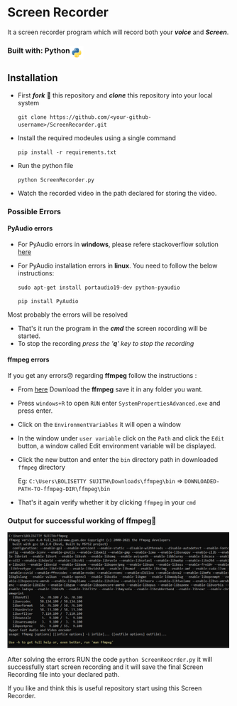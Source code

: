 # **Screen Recorder**

It a screen recorder program which will record both your ***voice*** and ***Screen***.

### Built with: Python<img src="https://raw.githubusercontent.com/github/explore/80688e429a7d4ef2fca1e82350fe8e3517d3494d/topics/python/python.png" alt="Python" height="30" style="vertical-align:top">

## **Installation**
- First ***fork*** 🍴 this repository and ***clone*** this repository into your local system

    ```git clone https://github.com/<your-github-username>/ScreenRecorder.git```
- Install the required modeules using a single command

    ```pip install -r requirements.txt```
- Run the python file

    ```python ScreenRecorder.py```
- Watch the recorded video in the path declared for storing the video. 
### **Possible Errors**
#### PyAudio errors
- For PyAudio errors in **windows**, please refere stackoverflow solution [here](https://stackoverflow.com/questions/52283840/i-cant-install-pyaudio-on-windows-how-to-solve-error-microsoft-visual-c-14)
- For PyAudio installation errors in **linux**. You need to follow the below instructions:

    ```sudo apt-get install portaudio19-dev python-pyaudio```

    ```pip install PyAudio```

Most probably the errors will be resolved
- That's it run the program in the ***cmd*** the screen rocording will be started.
- To stop the recording *press the '**q**' key to stop the recording*
#### ffmpeg errors
If you get any errors😞 regarding **ffmpeg** follow the instructions :

- From [here](https://www.videohelp.com/software/ffmpeg) Download the **ffmpeg** save it in any folder you want.
-  Press ```windows+R``` to open ```RUN``` enter ```SystemPropertiesAdvanced.exe``` and press enter.
- Click on the ```EnvironmentVariables``` it will open a window
- In the window under ```user variable``` click on the ```Path``` and click the ```Edit``` button, a window called Edit environment variable will be displayed.
- Click the new button and enter the ```bin``` directory path in downloaded  ```ffmpeg``` directory
    
    Eg: ```C:\Users\BOLISETTY SUJITH\Downloads\ffmpeg\bin``` => ```DOWNLOADED-PATH-TO-ffmpeg-DIR\ffmpeg\bin```

- That's it again verify whether it by clicking ```ffmpeg``` in your ```cmd```
### Output for successful working of ffmpeg🙂

[<img src="FinalOutput.png" width="500" />](FinalOutput.png)

After solving the errors RUN the code ```python ScreenReocrder.py``` it will successfully start screen recording and it will save the final Screen Recording file into your declared path.

If you like and think this is useful repository start using this Screen Recorder.
